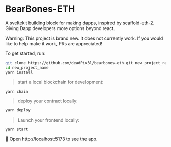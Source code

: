 # BearBones-ETH

A sveltekit building block for making dapps, inspired by scaffold-eth-2.
Giving Dapp developers more options beyond react.

Warning: This project is brand new. It does not currently work.
If you would like to help make it work, PRs are appreciated!


To get started, run:

```sh
git clone https://github.com/deadPix3l/bearbones-eth.git new_project_name
cd new_project_name
yarn install
```

> start a local blockchain for development:

```sh
yarn chain
```

> deploy your contract locally:

```sh
yarn deploy
```

> Launch your frontend locally:

```sh
yarn start
```

📱 Open http://localhost:5173 to see the app.


